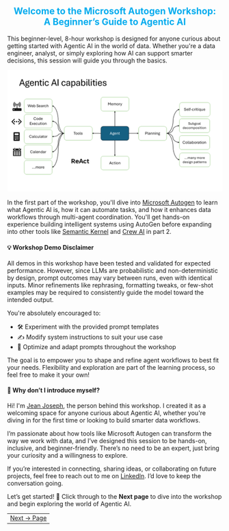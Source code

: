 <div align="center" style="color:#00acee">
  <h2>Welcome to the Microsoft Autogen Workshop:<br>A Beginner’s Guide to Agentic AI</h2>
</div>

This beginner-level, 8-hour workshop is designed for anyone curious about getting started with Agentic AI in the world of data. Whether you're a data engineer, analyst, or simply exploring how AI can support smarter decisions, this session will guide you through the basics. 

![](../docs/images/autogen-live-session.png)

In the first part of the workshop, you'll dive into [Microsoft Autogen](https://microsoft.github.io/autogen/stable/index.html) to learn what Agentic AI is, how it can automate tasks, and how it enhances data workflows through multi-agent coordination. You'll get hands-on experience building intelligent systems using AutoGen before expanding into other tools like [Semantic Kernel](https://github.com/microsoft/semantic-kernel) and [Crew AI](https://www.crewai.com/) in part 2.

#### 💡 Workshop Demo Disclaimer

All demos in this workshop have been tested and validated for expected performance. However, since LLMs are probabilistic and non-deterministic by design, prompt outcomes may vary between runs, even with identical inputs. Minor refinements like rephrasing, formatting tweaks, or few-shot examples may be required to consistently guide the model toward the intended output.

You're absolutely encouraged to:

- 🛠 Experiment with the provided prompt templates  
- ✍️ Modify system instructions to suit your use case  
- 🚀 Optimize and adapt prompts throughout the workshop

The goal is to empower you to shape and refine agent workflows to best fit your needs. Flexibility and exploration are part of the learning process, so feel free to make it your own!

#### 👋 Why don’t I introduce myself?

Hi! I'm <a href="https://datadrivencommunity.com/About-Jean-Joseph.html" target="_blank">Jean Joseph</a>, the person behind this workshop. I created it as a welcoming space for anyone curious about Agentic AI, whether you're diving in for the first time or looking to build smarter data workflows.

I’m passionate about how tools like Microsoft Autogen can transform the way we work with data, and I’ve designed this session to be hands-on, inclusive, and beginner-friendly. There’s no need to be an expert, just bring your curiosity and a willingness to explore.

If you’re interested in connecting, sharing ideas, or collaborating on future projects, feel free to reach out to me on <a href="https://www.linkedin.com/in/jeandjoseph/" target="_blank">LinkedIn</a>. I’d love to keep the conversation going.


Let’s get started! 🌟 Click through to the **Next page** to dive into the workshop and begin exploring the world of Agentic AI.

<table width="100%">
  <tr>
    <td align="right" style="white-space: nowrap;">
      <a href="../pages/EnvConfiguration.md">Next → Page</a>
    </td>
  </tr>
</table>
